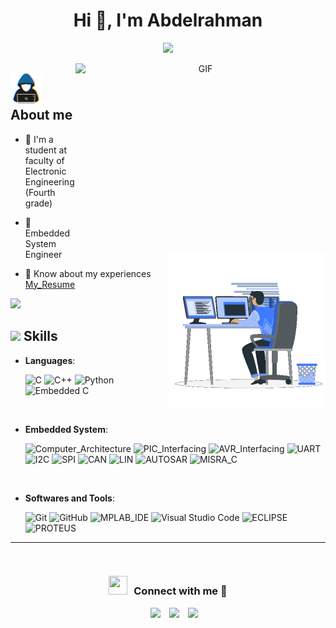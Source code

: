 <h1 align="center">Hi 👋, I'm Abdelrahman 
</h1>
<p align="center">
  <a href="https://github.com/DenverCoder1/readme-typing-svg"><img src="https://readme-typing-svg.herokuapp.com?font=Time+New+Roman&color=cyan&size=25&center=true&vCenter=true&width=600&height=100&lines=Embedded+Software+Engineer+.&hearts;++;Computer+Science+and+Engineering+Student,;"></a>
</p>



<a target="_blank" align="center">
  <img align="right" top="500" height="300" width="400" alt="GIF" src="https://media.giphy.com/media/SWoSkN6DxTszqIKEqv/giphy.gif">
</a>
	
## <picture><img src = "https://github.com/0xAbdulKhalid/0xAbdulKhalid/raw/main/assets/mdImages/about_me.gif" width = 50px></picture> **About me**

<picture> <img align="right" src="https://github.com/0xAbdulKhalid/0xAbdulKhalid/raw/main/assets/mdImages/Right_Side.gif" width = 250px></picture>



- 🔭 I'm a student at faculty of Electronic Engineering (Fourth grade)

- 🌱 Embedded System Engineer

- 📄 Know about my experiences <a href="https://drive.google.com/file/d/1gOfsqc9WGPoOOgVKC5yFPM2z91KCWgZc/view?usp=drive_link" target="blank">My_Resume</a>

<img src="https://user-images.githubusercontent.com/73097560/115834477-dbab4500-a447-11eb-908a-139a6edaec5c.gif">

## <img src="https://media2.giphy.com/media/QssGEmpkyEOhBCb7e1/giphy.gif?cid=ecf05e47a0n3gi1bfqntqmob8g9aid1oyj2wr3ds3mg700bl&rid=giphy.gif" width ="25"><b> Skills</b>

<p align="center">

- **Languages**:
    
    ![C](https://img.shields.io/badge/C%20-%232370ED.svg?style=for-the-badge&logo=c&logoColor=white)
    ![C++](https://img.shields.io/badge/C++%20-%2300599C.svg?style=for-the-badge&logo=c%2B%2B&logoColor=white)
    ![Python](https://img.shields.io/badge/Python%20-%2314354C.svg?style=for-the-badge&logo=python&logoColor=white)
    ![Embedded C](https://img.shields.io/badge/Embedded_C%20-%232370ED.svg?style=for-the-badge&logo=E&logoColor=white)

<br>   
    
- **Embedded System**:

   ![Computer_Architecture](https://img.shields.io/badge/Computer_Architecture%20-%23E34F26.svg?style=for-the-badge&logo=C&logoColor=white)
   ![PIC_Interfacing](https://img.shields.io/badge/PIC_Interfacing%20-%231572B6.svg?style=for-the-badge&logo=P&logoColor=white)
   ![AVR_Interfacing](https://img.shields.io/badge/AVR_Interfacing%20-%23F7DF1E.svg?style=for-the-badge&logo=A&logoColor=black)
   ![UART](https://img.shields.io/badge/UART%20-%232370ED.svg?style=for-the-badge&logo=U&logoColor=white)
   ![I2C](https://img.shields.io/badge/I2C%20-%2314354C.svg?style=for-the-badge&logo=U&logoColor=black)
   ![SPI](https://img.shields.io/badge/SPI%20-%23E34F26.svg?style=for-the-badge&logo=U&logoColor=black)
   ![CAN](https://img.shields.io/badge/CAN%20-%23F7DF1E.svg?style=for-the-badge&logo=U&logoColor=black)
   ![LIN](https://img.shields.io/badge/LIN%20-%2314354C.svg?style=for-the-badge&logo=U&logoColor=black)
   ![AUTOSAR](https://img.shields.io/badge/AUTOSAR%20-%232370ED.svg?style=for-the-badge&logo=U&logoColor=black)
   ![MISRA_C](https://img.shields.io/badge/MISRA_C%20-%23F7DF1E.svg?style=for-the-badge&logo=U&logoColor=black)
<br>

- **Softwares and Tools**:

    ![Git](https://img.shields.io/badge/git-%23F05033.svg?style=for-the-badge&logo=git&logoColor=white)
    ![GitHub](https://img.shields.io/badge/github-%23121011.svg?style=for-the-badge&logo=github&logoColor=white)
    ![MPLAB_IDE](https://img.shields.io/badge/MPLAB_IDE-%234285F4.svg?style=for-the-badge&logo=&logoColor=white)
    ![Visual Studio Code](https://img.shields.io/badge/Visual%20Studio%20Code-0078d7.svg?style=for-the-badge&logo=visual-studio-code&logoColor=white)
    ![ECLIPSE](https://img.shields.io/badge/ECLIPSE-FCC624?style=for-the-badge&logo=&logoColor=black)
    ![PROTEUS](https://img.shields.io/badge/PROTEUS-23E34F26?style=for-the-badge&logo=&logoColor=black) 
</p>

-----

<br>

<h3 align="center" > <img src="https://media.giphy.com/media/iY8CRBdQXODJSCERIr/giphy.gif" width="30" height="30" style="margin-right: 10px;">Connect with me 🤝 </h3>

<p align="center">

 <div align="center"  class="icons-social" style="margin-left: 10px;">
        <a style="margin-left: 10px;"  target="_blank" href="https://linkedin.com/in/abdelrahman-gamal-a5b3a1244">
			<img src="https://img.icons8.com/doodle/40/000000/linkedin--v2.png"></a>
        <a style="margin-left: 10px;" target="_blank" href="https://github.com/AbdelrahmanGamal02">
		<img src="https://img.icons8.com/doodle/40/000000/github--v1.png"></a>
        <a style="margin-left: 10px;" target="_blank" href="https://www.instagram.com/bebo2002elkhateeb/">
			<img src="https://img.icons8.com/doodle/40/000000/instagram-new--v2.png"></a>
      </div>

</p>
